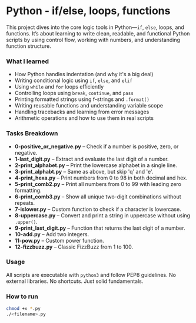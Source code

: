 # Python - if/else, loops, functions

This project dives into the core logic tools in Python—`if`, `else`, loops, and functions. It’s about learning to write clean, readable, and functional Python scripts by using control flow, working with numbers, and understanding function structure.

### What I learned

- How Python handles indentation (and why it's a big deal)
- Writing conditional logic using `if`, `else`, and `elif`
- Using `while` and `for` loops efficiently
- Controlling loops using `break`, `continue`, and `pass`
- Printing formatted strings using f-strings and `.format()`
- Writing reusable functions and understanding variable scope
- Handling tracebacks and learning from error messages
- Arithmetic operations and how to use them in real scripts

### Tasks Breakdown

- **0-positive_or_negative.py** – Check if a number is positive, zero, or negative.
- **1-last_digit.py** – Extract and evaluate the last digit of a number.
- **2-print_alphabet.py** – Print the lowercase alphabet in a single line.
- **3-print_alphabt.py** – Same as above, but skip 'q' and 'e'.
- **4-print_hexa.py** – Print numbers from 0 to 98 in both decimal and hex.
- **5-print_comb2.py** – Print all numbers from 0 to 99 with leading zero formatting.
- **6-print_comb3.py** – Show all unique two-digit combinations without repeats.
- **7-islower.py** – Custom function to check if a character is lowercase.
- **8-uppercase.py** – Convert and print a string in uppercase without using `.upper()`.
- **9-print_last_digit.py** – Function that returns the last digit of a number.
- **10-add.py** – Add two integers.
- **11-pow.py** – Custom power function.
- **12-fizzbuzz.py** – Classic FizzBuzz from 1 to 100.

### Usage

All scripts are executable with `python3` and follow PEP8 guidelines. No external libraries. No shortcuts. Just solid fundamentals.

### How to run

```bash
chmod +x *.py
./<filename>.py
